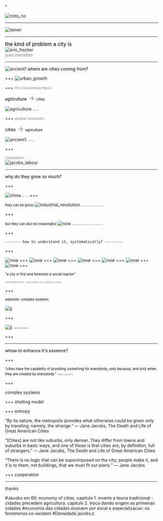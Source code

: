 .
---

![riots_rio](https://www.youtube.com/embed/FZURP0vPhB4?ecver=2)

---

![temer](pics/temer.jpg)

---
<span style="color:black; font-size: 1.2em;">the kind of problem a city is</span>
<br>
![eric_fischer](pics/erichfischer.jpg)
<br>
<span style="color:gray; font-size: 1em;">joao meirelles</span>

---
![ancient1](pics/ancient2_nasa.jpg)
<span style="color:black; font-size: 1em;">where are cities coming from?</span>
<br>

+++
![urban_growth](https://www.youtube.com/embed/cBi7v2HwcJ0?ecver=2)

+++
<span style="color:grey; font-size: 0.8em;">the conventional thesis</span>
<br>


<span style="color:black; font-size: 1em;">agriculture</span><span style="color:grey; font-size: 1.5em;">   ->   </span><span style="color:black; font-size: 0.8em;">cities</span>

![agriculture](pics/agriculture.jpg)
<span style="color:grey; font-size: 0.3em;">   egypt nile  </span>


+++
<span style="color:grey; font-size: 0.8em;">another possibility</span>
<br>

<span style="color:black; font-size: 1em;">cities</span><span style="color:grey; font-size: 1.5em;">   ->   </span><span style="color:black; font-size: 0.8em;">agriculture</span>

![ancient1](pics/catal_map_1964.png)
<span style="color:grey; font-size: 0.3em;">   çatalhöyük  </span>

+++

<span style="color:grey; font-size: 0.8em;">cooperation</span>
<br>
![jacobs_labour](pics/jacobs_labour.jpg)

---

<span style="color:black; font-size: 1em;">why do they grow so much?</span>
<br>

+++

![china](pics/china.jpg)
<span style="color:grey; font-size: 0.3em;">   yiwu / china   </span>
+++

<span style="color:black; font-size: 0.8em;">they can be gross</span>
![industrial_revolution](pics/industrial_revolution.jpg)
<span style="color:grey; font-size: 0.3em;">   industrial revoluction - manchester / uk   </span>

+++

<span style="color:black; font-size: 0.8em;">but they can also be meaningful</span>
![now](pics/now.jpg)
<span style="color:grey; font-size: 0.3em;">   national organization for women - washington dc / us   </span>

+++

	------- how to understand it, systematically? --------


+++

![now](pics/scaling_mamals.png)
+++
![now](pics/scaling_spatial.png)
+++
![now](pics/scaling_metrics.png)
+++
![now](pics/scaling_temporal_us.png)
+++
![now](pics/scaling_temporal_mexico.png)
+++
![now](pics/scaling_cities.png)
+++
![now](pics/interactions.png)
+++

<span style="color:black; font-size: 0.8em;">"a city is first and foremost a social reactor"</span>

<span style="color:grey; font-size: 0.6em;">luis bettencourt - the origins of scaling in cities</span>

+++

<span style="color:black; font-size: 0.8em;">sidenote: complex systems</span>

![jj](pics/complex.png)


+++

![jj](pics/jj2.png)
<span style="color:grey; font-size: 0.6em;">Jane Jacobs</span>

+++
 
---

<span style="color:black; font-size: 1em;">whow to enhance it's essence?</span>
<br>

+++

<span style="color:black; font-size: 0.8em;">“cities have the capability of providing something for everybody, only because, and only when, they are created by everybody.”</span>
<span style="color:grey; font-size: 0.6em;">Jane Jacobs</span>

+++

complex systems

+++
shelling model

+++
entropy

“By its nature, the metropolis provides what otherwise could be given only by traveling; namely, the strange.” 
― Jane Jacobs, The Death and Life of Great American Cities

“[Cities] are not like suburbs, only denser. They differ from towns and suburbs in basic ways, and one of these is that cities are, by definition, full of strangers.” 
― Jane Jacobs, The Death and Life of Great American Cities


“There is no logic that can be superimposed on the city; people make it, and it is to them, not buildings, that we must fit our plans.” 
― Jane Jacobs
	



+++
cooperation

---
thanks


#Jacobs em 69: economy of cities. 
	capitulo 1. inverte a teoria tradicional - cidades precedem agricultura.
	capitulo 2. troca dando origem as primeiras cidades 
#economia das cidades evoluem por escal e especializacao: os fenomenos co-existem 
#Densidade jacobs:z
#
#